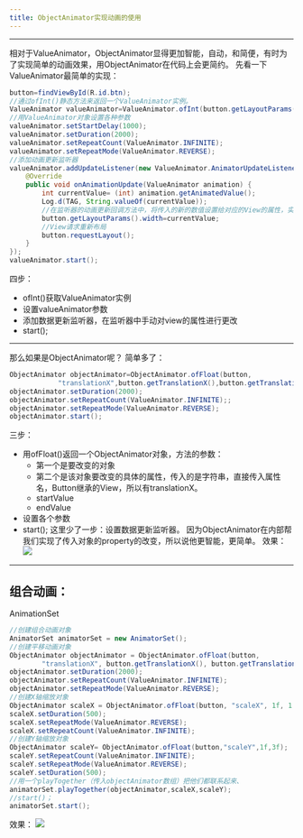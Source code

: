 ```yaml
---
title: ObjectAnimator实现动画的使用
---
```

---
相对于ValueAnimator，ObjectAnimator显得更加智能，自动，和简便，有时为了实现简单的动画效果，用ObjectAnimator在代码上会更简约。
先看一下ValueAnimator最简单的实现：
``` java
button=findViewById(R.id.btn);
//通过ofInt()静态方法来返回一个ValueAnimator实例。
ValueAnimator valueAnimator=ValueAnimator.ofInt(button.getLayoutParams().width,500);
//用ValueAnimator对象设置各种参数
valueAnimator.setStartDelay(1000);
valueAnimator.setDuration(2000);
valueAnimator.setRepeatCount(ValueAnimator.INFINITE);
valueAnimator.setRepeatMode(ValueAnimator.REVERSE);
//添加动画更新监听器
valueAnimator.addUpdateListener(new ValueAnimator.AnimatorUpdateListener() {
    @Override
    public void onAnimationUpdate(ValueAnimator animation) {
        int currentValue= (int) animation.getAnimatedValue();
        Log.d(TAG, String.valueOf(currentValue));
        //在监听器的动画更新回调方法中，将传入的新的数值设置给对应的View的属性，实现View的属性的动态变换。
        button.getLayoutParams().width=currentValue;
        //View请求重新布局
        button.requestLayout();
    }
});
valueAnimator.start();
```
四步：
* ofInt()获取ValueAnimator实例
* 设置valueAnimator参数
* 添加数据更新监听器，在监听器中手动对view的属性进行更改
* start();
---
那么如果是ObjectAnimator呢？
简单多了：
``` java
ObjectAnimator objectAnimator=ObjectAnimator.ofFloat(button,
			"translationX",button.getTranslationX(),button.getTranslationX()+500);
objectAnimator.setDuration(2000);
objectAnimator.setRepeatCount(ValueAnimator.INFINITE);;
objectAnimator.setRepeatMode(ValueAnimator.REVERSE);
objectAnimator.start();
```
三步：
* 用ofFloat()返回一个ObjectAnimator对象，方法的参数：
	* 第一个是要改变的对象
	* 第二个是该对象要改变的具体的属性，传入的是字符串，直接传入属性名，Button继承的View，所以有translationX。
	* startValue
	* endValue
* 设置各个参数
* start();
这里少了一步：设置数据更新监听器。
因为ObjectAnimator在内部帮我们实现了传入对象的property的改变，所以说他更智能，更简单。
效果：
![](http://upload-images.jianshu.io/upload_images/7177220-24f63a366c36e731.gif?imageMogr2/auto-orient/strip%7CimageView2/2/w/1240)

---
## 组合动画：
AnimationSet
``` java
//创建组合动画对象
AnimatorSet animatorSet = new AnimatorSet();
//创建平移动画对象
ObjectAnimator objectAnimator = ObjectAnimator.ofFloat(button,
		"translationX", button.getTranslationX(), button.getTranslationX() + 500);
objectAnimator.setDuration(2000);
objectAnimator.setRepeatCount(ValueAnimator.INFINITE);
objectAnimator.setRepeatMode(ValueAnimator.REVERSE);
//创建X轴缩放对象
ObjectAnimator scaleX = ObjectAnimator.ofFloat(button, "scaleX", 1f, 1.2f);
scaleX.setDuration(500);
scaleX.setRepeatMode(ValueAnimator.REVERSE);
scaleX.setRepeatCount(ValueAnimator.INFINITE);
//创建Y轴缩放对象
ObjectAnimator scaleY= ObjectAnimator.ofFloat(button,"scaleY",1f,3f);
scaleY.setRepeatCount(ValueAnimator.INFINITE);
scaleY.setRepeatMode(ValueAnimator.REVERSE);
scaleY.setDuration(500);
//用一个playTogether（传入objectAnimator数组）把他们都联系起来、
animatorSet.playTogether(objectAnimator,scaleX,scaleY);
//start()；
animatorSet.start();
```
效果：
![](http://upload-images.jianshu.io/upload_images/7177220-068646b6e54fcd1e.gif?imageMogr2/auto-orient/strip%7CimageView2/2/w/1240)





